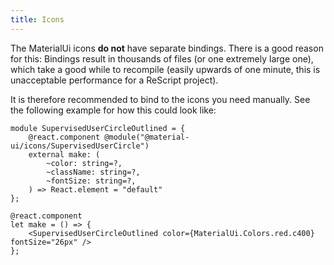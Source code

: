 ```yaml
---
title: Icons
---
```


The MaterialUi icons **do not** have separate bindings. There is a good reason
for this: Bindings result in thousands of files (or one extremely large one),
which take a good while to recompile (easily upwards of one minute, this is
unacceptable performance for a ReScript project).

It is therefore recommended to bind to the icons you need manually. See the
following example for how this could look like:

```reason
module SupervisedUserCircleOutlined = {
    @react.component @module("@material-ui/icons/SupervisedUserCircle")
    external make: (
        ~color: string=?,
        ~className: string=?,
        ~fontSize: string=?,
    ) => React.element = "default"
};

@react.component
let make = () => {
    <SupervisedUserCircleOutlined color={MaterialUi.Colors.red.c400} fontSize="26px" />
};
```
